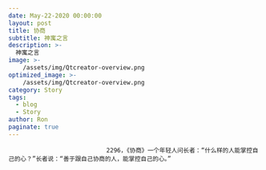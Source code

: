 ```yaml
---
date: May-22-2020 00:00:00
layout: post
title: 协商
subtitle: 神寓之言
description: >-
  神寓之言
image: >-
    /assets/img/Qtcreator-overview.png
optimized_image: >-
    /assets/img/Qtcreator-overview.png
category: Story
tags:
  - blog
  - Story
author: Ron
paginate: true
---
```


							　　2296，《协商》一个年轻人问长者：“什么样的人能掌控自己的心？”长者说：“善于跟自己协商的人，能掌控自己的心。”
							
							
						